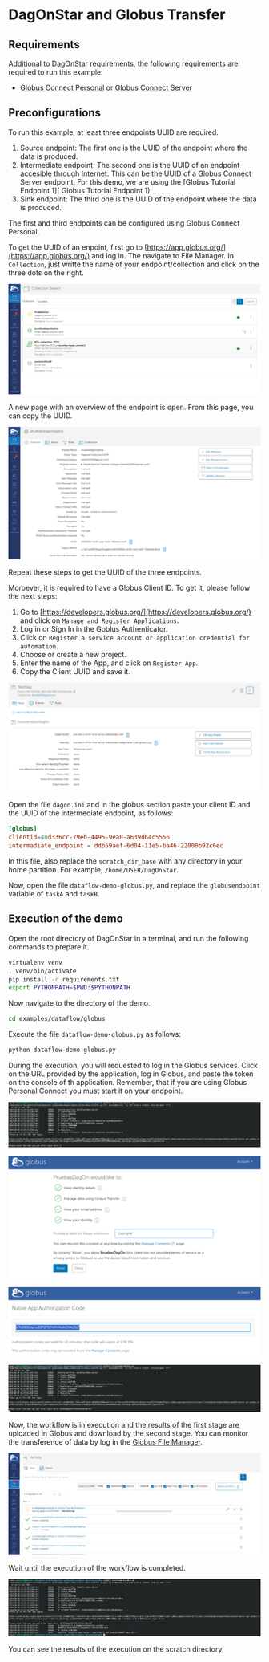# DagOnStar and Globus Transfer

## Requirements 

Additional to DagOnStar requirements, the following requirements are required to run this example:

* [Globus Connect Personal](https://www.globus.org/globus-connect-personal)  or [Globus Connect Server](https://www.globus.org/globus-connect-server)

## Preconfigurations

To run this example, at least three endpoints UUID are required.

1. Source endpoint: The first one is the UUID of the endpoint where the data is produced.
2. Intermediate endpoint: The second one is the UUID of an endpoint accesible through Internet. This can be the UUID of a Globus Connect Server endpoint. For this demo, we are using the  [Globus Tutorial Endpoint 1]( Globus Tutorial Endpoint 1).
3. Sink endpoint: The third one is the UUID of the endpoint where the data is produced.

The first and third endpoints can be configured using Globus Connect Personal. 

To get the UUID of an enpoint, first go to [https://app.globus.org/](https://app.globus.org/) and log in. The navigate to File Manager. In ```Collection```, just writte the name of your endpoint/collection and click on the three dots on the right. 

![Searching an endpoint.](figs/endpointuuid.png)

A new page with an overview of the endpoint is open. From this page, you can copy the UUID.

![Data of an endpoint.](figs/endpointinfo.png)

Repeat these steps to get the UUID of the three endpoints.

Moroever, it is required to have a Globus Client ID. To get it, please follow the next steps:

1. Go to [https://developers.globus.org/](https://developers.globus.org/) and click on ```Manage and Register Applications```.
2. Log in or Sign In in the Goblus Authenticator.
3. Click on ```Register a service account or application credential for automation```.
4. Choose or create a new project.
5. Enter the name of the App, and click on ```Register App```.
6. Copy the Client UUID and save it. 

![ClientUUID.](figs/clientuuid.png)


Open the file ```dagon.ini``` and in the globus section paste your client ID and the UUID of the intermediate endpoint, as follows: 

```conf
[globus]
clientid=40d336cc-79eb-4495-9ea0-a639d64c5556
intermadiate_endpoint = ddb59aef-6d04-11e5-ba46-22000b92c6ec
```

In this file, also replace the ```scratch_dir_base``` with any directory in your home partition. For example, ```/home/USER/DagOnStar```.

Now, open the file ```dataflow-demo-globus.py```, and replace the ```globusendpoint``` variable of ```taskA``` and ```taskB```.

## Execution of the demo

Open the root directory of DagOnStar in a terminal, and run the following commands to prepare it.

```bash 
virtualenv venv  
. venv/bin/activate  
pip install -r requirements.txt  
export PYTHONPATH=$PWD:$PYTHONPATH  
```

Now navigate to the directory of the demo.

```bash 
cd examples/dataflow/globus
```

Execute the file ```dataflow-demo-globus.py``` as follows:

```bash 
python dataflow-demo-globus.py
```

During the execution, you will requested to log in the Globus services. Click on the URL provided by the application, log in Globus, and paste the token on the console of th application. Remember, that if you are using Globus Personal Connect you must start it on your endpoint.

![globusauth.](figs/globusauth.png)

![globusauth.](figs/globusappname.png)

![globusauth.](figs/authcode.png)

![globusauth.](figs/codecoped.png)

Now, the workflow is in execution and the results of the first stage are uploaded in Globus and download by the second stage. You can monitor the transference of data by log in the [Globus File Manager](https://app.globus.org/activity).

![monitor.](figs/monitor.png)

Wait until the execution of the workflow is completed. 

![completed](figs/completed.png)

You can see the results of the execution on the scratch directory.